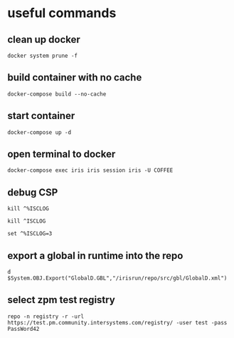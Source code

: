 # useful commands
## clean up docker 
```
docker system prune -f
```

## build container with no cache
```
docker-compose build --no-cache
```

## start container
```
docker-compose up -d
```

## open terminal to docker
```
docker-compose exec iris iris session iris -U COFFEE
```
## debug CSP
```
kill ^%ISCLOG

kill ^ISCLOG

set ^%ISCLOG=3
```

## export a global in runtime into the repo
```
d $System.OBJ.Export("GlobalD.GBL","/irisrun/repo/src/gbl/GlobalD.xml")
```

## select zpm test registry
```
repo -n registry -r -url https://test.pm.community.intersystems.com/registry/ -user test -pass PassWord42
```



